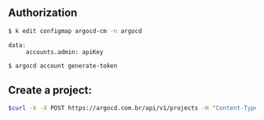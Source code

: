 ## Authorization

```bash
$ k edit configmap argocd-cm -n argocd
```
```
data:
     accounts.admin: apiKey
```
```bash
$ argocd account generate-token
```

## Create a project:
```bash
$curl -k -X POST https://argocd.com.br/api/v1/projects -H "Content-Type: application/json" -H "Authorization: Bearer $ARGOCD_TOKEN" -d @project.json
```
